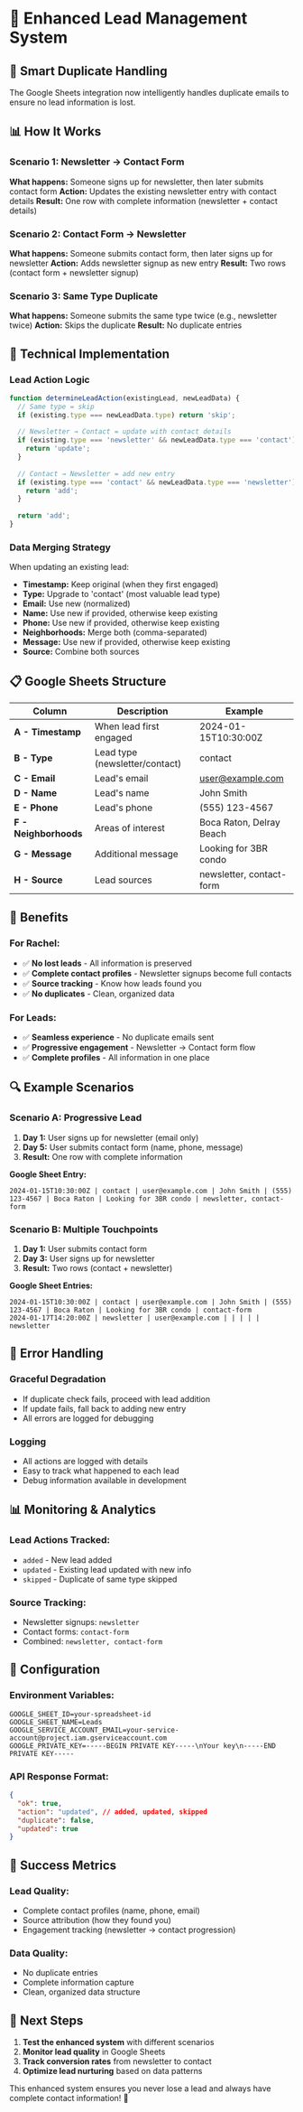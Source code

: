 # 🎯 Enhanced Lead Management System

## 🚀 **Smart Duplicate Handling**

The Google Sheets integration now intelligently handles duplicate emails to ensure no lead information is lost.

## 📊 **How It Works**

### **Scenario 1: Newsletter → Contact Form**
**What happens:** Someone signs up for newsletter, then later submits contact form
**Action:** Updates the existing newsletter entry with contact details
**Result:** One row with complete information (newsletter + contact details)

### **Scenario 2: Contact Form → Newsletter**
**What happens:** Someone submits contact form, then later signs up for newsletter
**Action:** Adds newsletter signup as new entry
**Result:** Two rows (contact form + newsletter signup)

### **Scenario 3: Same Type Duplicate**
**What happens:** Someone submits the same type twice (e.g., newsletter twice)
**Action:** Skips the duplicate
**Result:** No duplicate entries

## 🔧 **Technical Implementation**

### **Lead Action Logic**
```typescript
function determineLeadAction(existingLead, newLeadData) {
  // Same type = skip
  if (existing.type === newLeadData.type) return 'skip';
  
  // Newsletter → Contact = update with contact details
  if (existing.type === 'newsletter' && newLeadData.type === 'contact') {
    return 'update';
  }
  
  // Contact → Newsletter = add new entry
  if (existing.type === 'contact' && newLeadData.type === 'newsletter') {
    return 'add';
  }
  
  return 'add';
}
```

### **Data Merging Strategy**
When updating an existing lead:
- **Timestamp:** Keep original (when they first engaged)
- **Type:** Upgrade to 'contact' (most valuable lead type)
- **Email:** Use new (normalized)
- **Name:** Use new if provided, otherwise keep existing
- **Phone:** Use new if provided, otherwise keep existing
- **Neighborhoods:** Merge both (comma-separated)
- **Message:** Use new if provided, otherwise keep existing
- **Source:** Combine both sources

## 📋 **Google Sheets Structure**

| Column | Description | Example |
|--------|-------------|---------|
| **A - Timestamp** | When lead first engaged | 2024-01-15T10:30:00Z |
| **B - Type** | Lead type (newsletter/contact) | contact |
| **C - Email** | Lead's email | user@example.com |
| **D - Name** | Lead's name | John Smith |
| **E - Phone** | Lead's phone | (555) 123-4567 |
| **F - Neighborhoods** | Areas of interest | Boca Raton, Delray Beach |
| **G - Message** | Additional message | Looking for 3BR condo |
| **H - Source** | Lead sources | newsletter, contact-form |

## 🎯 **Benefits**

### **For Rachel:**
- ✅ **No lost leads** - All information is preserved
- ✅ **Complete contact profiles** - Newsletter signups become full contacts
- ✅ **Source tracking** - Know how leads found you
- ✅ **No duplicates** - Clean, organized data

### **For Leads:**
- ✅ **Seamless experience** - No duplicate emails sent
- ✅ **Progressive engagement** - Newsletter → Contact form flow
- ✅ **Complete profiles** - All information in one place

## 🔍 **Example Scenarios**

### **Scenario A: Progressive Lead**
1. **Day 1:** User signs up for newsletter (email only)
2. **Day 5:** User submits contact form (name, phone, message)
3. **Result:** One row with complete information

**Google Sheet Entry:**
```
2024-01-15T10:30:00Z | contact | user@example.com | John Smith | (555) 123-4567 | Boca Raton | Looking for 3BR condo | newsletter, contact-form
```

### **Scenario B: Multiple Touchpoints**
1. **Day 1:** User submits contact form
2. **Day 3:** User signs up for newsletter
3. **Result:** Two rows (contact + newsletter)

**Google Sheet Entries:**
```
2024-01-15T10:30:00Z | contact | user@example.com | John Smith | (555) 123-4567 | Boca Raton | Looking for 3BR condo | contact-form
2024-01-17T14:20:00Z | newsletter | user@example.com | | | | | newsletter
```

## 🚨 **Error Handling**

### **Graceful Degradation**
- If duplicate check fails, proceed with lead addition
- If update fails, fall back to adding new entry
- All errors are logged for debugging

### **Logging**
- All actions are logged with details
- Easy to track what happened to each lead
- Debug information available in development

## 📊 **Monitoring & Analytics**

### **Lead Actions Tracked:**
- `added` - New lead added
- `updated` - Existing lead updated with new info
- `skipped` - Duplicate of same type skipped

### **Source Tracking:**
- Newsletter signups: `newsletter`
- Contact forms: `contact-form`
- Combined: `newsletter, contact-form`

## 🔧 **Configuration**

### **Environment Variables:**
```env
GOOGLE_SHEET_ID=your-spreadsheet-id
GOOGLE_SHEET_NAME=Leads
GOOGLE_SERVICE_ACCOUNT_EMAIL=your-service-account@project.iam.gserviceaccount.com
GOOGLE_PRIVATE_KEY=-----BEGIN PRIVATE KEY-----\nYour key\n-----END PRIVATE KEY-----
```

### **API Response Format:**
```json
{
  "ok": true,
  "action": "updated", // added, updated, skipped
  "duplicate": false,
  "updated": true
}
```

## 🎯 **Success Metrics**

### **Lead Quality:**
- Complete contact profiles (name, phone, email)
- Source attribution (how they found you)
- Engagement tracking (newsletter → contact progression)

### **Data Quality:**
- No duplicate entries
- Complete information capture
- Clean, organized data structure

## 🚀 **Next Steps**

1. **Test the enhanced system** with different scenarios
2. **Monitor lead quality** in Google Sheets
3. **Track conversion rates** from newsletter to contact
4. **Optimize lead nurturing** based on data patterns

This enhanced system ensures you never lose a lead and always have complete contact information! 🎉
